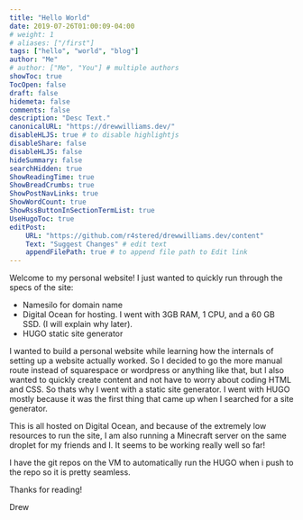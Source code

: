 ```yaml
---
title: "Hello World"
date: 2019-07-26T01:00:09-04:00
# weight: 1
# aliases: ["/first"]
tags: ["hello", "world", "blog"]
author: "Me"
# author: ["Me", "You"] # multiple authors
showToc: true
TocOpen: false
draft: false
hidemeta: false
comments: false
description: "Desc Text."
canonicalURL: "https://drewwilliams.dev/"
disableHLJS: true # to disable highlightjs
disableShare: false
disableHLJS: false
hideSummary: false
searchHidden: true
ShowReadingTime: true
ShowBreadCrumbs: true
ShowPostNavLinks: true
ShowWordCount: true
ShowRssButtonInSectionTermList: true
UseHugoToc: true
editPost:
    URL: "https://github.com/r4stered/drewwilliams.dev/content"
    Text: "Suggest Changes" # edit text
    appendFilePath: true # to append file path to Edit link
---
```


Welcome to my personal website! I just wanted to quickly run through the specs of the site:

- Namesilo for domain name
- Digital Ocean for hosting. I went with 3GB RAM, 1 CPU, and a 60 GB SSD. (I will explain why later).
- HUGO static site generator

I wanted to build a personal website while learning how the internals of setting up a website actually worked. So I decided to go the more manual route instead of squarespace or wordpress or anything like that, but I also wanted to quickly create content and not have to worry about coding HTML and CSS. So thats why I went with a static site generator. I went with HUGO mostly because it was the first thing that came up when I searched for a site generator.

This is all hosted on Digital Ocean, and because of the extremely low resources to run the site, I am also running a Minecraft server on the same droplet for my friends and I. It seems to be working really well so far!

I have the git repos on the VM to automatically run the HUGO when i push to the repo so it is pretty seamless.

Thanks for reading!

Drew